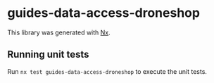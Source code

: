 # guides-data-access-droneshop

This library was generated with [Nx](https://nx.dev).

## Running unit tests

Run `nx test guides-data-access-droneshop` to execute the unit tests.
